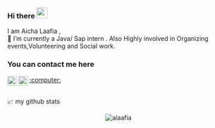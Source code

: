 
<!--
**alaafia/alaafia** is a ✨ _special_ ✨ repository because its `README.md` (this file) appears on your GitHub profile.

Here are some ideas to get you started:

- 🔭 I’m currently working on ...
- 🌱 I’m currently learning ...
- 👯 I’m looking to collaborate on ...
- 🤔 I’m looking for help with ...
- 💬 Ask me about ...
- 📫 How to reach me: ...
- 😄 Pronouns: ...
- ⚡ Fun fact: ...
-->

### Hi there <img src="https://media.giphy.com/media/hvRJCLFzcasrR4ia7z/giphy.gif" width="25px">

I am Aicha Laafia ,
</br>
🔭 I’m currently a Java/ Sap intern .
Also Highly involved in Organizing events,Volunteering and Social work.

### You can contact me here
<a href="https://twitter.com/AichaLaafia">
  <img align="left" alt="Aicha Laafia | Twitter" width="22px" src="https://raw.githubusercontent.com/peterthehan/peterthehan/master/assets/twitter.svg" />
</a>
<a href="https://www.linkedin.com/in/aicha-laafia-0266a6126/">
  <img align="left" alt="Aicha Laafia LinkedIN" width="22px" src="https://raw.githubusercontent.com/peterthehan/peterthehan/master/assets/linkedin.svg" />
</a>
<a href="https://aichalaafia.me/">:computer:
</a>


</br>
</br>



📈 my github stats
<p align="center"> <img src="https://github-readme-stats.vercel.app/api?username=alaafia&show_icons=true&theme=gotham" alt="alaafia" />




